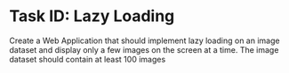 
# Task ID: Lazy Loading

Create a Web Application that should implement lazy loading on an image dataset and display only a few images on the screen at a time.
The image dataset should contain at least 100 images

